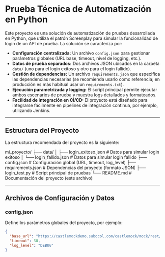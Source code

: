 # Prueba Técnica de Automatización en Python

Este proyecto es una solución de automatización de pruebas desarrollada en Python, que utiliza el patrón Screenplay para simular la funcionalidad de login de un API de prueba. La solución se caracteriza por:

- **Configuración centralizada:** Un archivo `config.json` para gestionar parámetros globales (URL base, timeout, nivel de logging, etc.).
- **Datos de prueba separados:** Dos archivos JSON ubicados en la carpeta `data/` (uno para el login exitoso y otro para el login fallido).
- **Gestión de dependencias:** Un archivo `requirements.json` que especifica las dependencias necesarias (se recomienda usarlo como referencia; en producción es más habitual usar un `requirements.txt`).
- **Ejecución parametrizada y logging:** El script principal permite ejecutar ambos escenarios de prueba y muestra logs detallados y formateados.
- **Facilidad de integración en CI/CD:** El proyecto está diseñado para integrarse fácilmente en pipelines de integración continua, por ejemplo, utilizando Jenkins.

---

## Estructura del Proyecto

La estructura recomendada del proyecto es la siguiente:

mi_proyecto/ ├── data/ │ ├── login_exitoso.json # Datos para simular login exitoso │ └── login_fallido.json # Datos para simular login fallido ├── config.json # Configuración global (URL, timeout, log_level) ├── requirements.json # Dependencias del proyecto (formato JSON) ├── login_test.py # Script principal de pruebas └── README.md # Documentación del proyecto (este archivo)


---

## Archivos de Configuración y Datos

### config.json

Define los parámetros globales del proyecto, por ejemplo:

```json
{
  "base_url": "https://castlemockdemo.subocol.com/castlemock/mock/rest/project/NpJ1A9/application/eu72DD/login",
  "timeout": 30,
  "log_level": "DEBUG"
}
